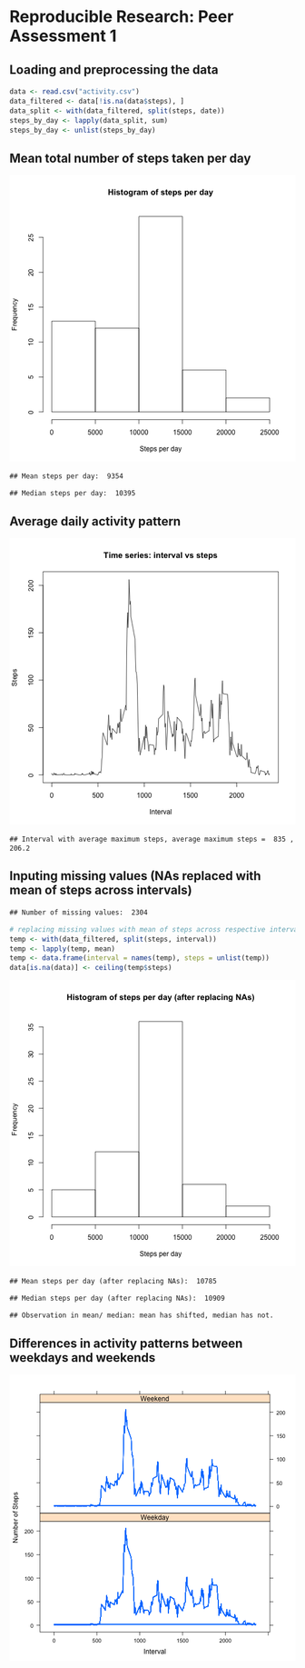 # Reproducible Research: Peer Assessment 1


## Loading and preprocessing the data


```r
data <- read.csv("activity.csv")
data_filtered <- data[!is.na(data$steps), ]
data_split <- with(data_filtered, split(steps, date))
steps_by_day <- lapply(data_split, sum)
steps_by_day <- unlist(steps_by_day)
```


## Mean total number of steps taken per day

![plot of chunk Mean total number of steps taken per day](figure/Mean_total_number_of_steps_taken_per_day.png) 

```
## Mean steps per day:  9354
```

```
## Median steps per day:  10395
```


## Average daily activity pattern

![plot of chunk Average daily activity pattern](figure/Average_daily_activity_pattern.png) 

```
## Interval with average maximum steps, average maximum steps =  835 , 206.2
```


## Inputing missing values (NAs replaced with mean of steps across intervals)


```
## Number of missing values:  2304
```



```r
# replacing missing values with mean of steps across respective interval
temp <- with(data_filtered, split(steps, interval))
temp <- lapply(temp, mean)
temp <- data.frame(interval = names(temp), steps = unlist(temp))
data[is.na(data)] <- ceiling(temp$steps)
```


![plot of chunk Histogram with NAs replaced](figure/Histogram_with_NAs_replaced.png) 

```
## Mean steps per day (after replacing NAs):  10785
```

```
## Median steps per day (after replacing NAs):  10909
```

```
## Observation in mean/ median: mean has shifted, median has not.
```


## Differences in activity patterns between weekdays and weekends
![plot of chunk Activity pattern between weekdays and weekends](figure/Activity_pattern_between_weekdays_and_weekends.png) 

